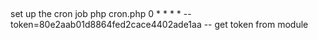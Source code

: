 ##

set up the cron job
php cron.php 0 \* \* \* \* --token=80e2aab01d8864fed2cace4402ade1aa
-- get token from module
